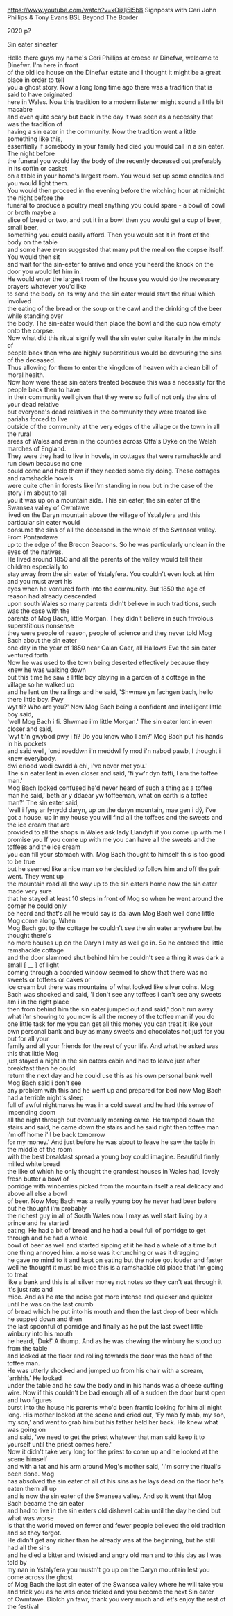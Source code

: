https://www.youtube.com/watch?v=xOizlj5l5b8
Signposts with Ceri John Phillips & Tony Evans BSL
Beyond The Border

2020
p?

Sin eater sineater




Hello there guys my name's Ceri Phillips at croeso  ar Dinefwr, welcome to Dinefwr. I'm here in front  
of the old ice house on the Dinefwr estate and I  thought it might be a great place in order to tell  
you a ghost story. Now a long long time ago there  was a tradition that is said to have originated  
here in Wales. Now this tradition to a modern  listener might sound a little bit macabre  
and even quite scary but back in the day it was  seen as a necessity that was the tradition of  
having a sin eater in the community. Now the  tradition went a little something like this,  
essentially if somebody in your family had died  you would call in a sin eater. The night before  
the funeral you would lay the body of the recently  deceased out preferably in its coffin or casket  
on a table in your home's largest room. You would  set up some candles and you would light them.  
You would then proceed in the evening before the  witching hour at midnight the night before the  
funeral to produce a poultry meal anything you  could spare - a bowl of cowl or broth maybe a  
slice of bread or two, and put it in a bowl  then you would get a cup of beer, small beer,  
something you could easily afford. Then you  would set it in front of the body on the table  
and some have even suggested that many put the  meal on the corpse itself. You would then sit  
and wait for the sin-eater to arrive and once you  heard the knock on the door you would let him in.  
He would enter the largest room of the house you  would do the necessary prayers whatever you'd like  
to send the body on its way and the sin  eater would start the ritual which involved  
the eating of the bread or the soup or the cawl  and the drinking of the beer while standing over  
the body. The sin-eater would then place the  bowl and the cup now empty onto the corpse.  
Now what did this ritual signify well the  sin eater quite literally in the minds of  
people back then who are highly superstitious  would be devouring the sins of the deceased.  
Thus allowing for them to enter the kingdom  of heaven with a clean bill of moral health.  
Now how were these sin eaters treated because this  was a necessity for the people back then to have  
in their community well given that they were so  full of not only the sins of your dead relative  
but everyone's dead relatives in the community  they were treated like pariahs forced to live  
outside of the community at the very edges  of the village or the town in all the rural  
areas of Wales and even in the counties across  Offa's Dyke on the Welsh marches of England.  
They were they had to live in hovels, in cottages  that were ramshackle and run down because no one  
could come and help them if they needed some  diy doing. These cottages and ramshackle hovels  
were quite often in forests like i'm standing in  now but in the case of the story i'm about to tell  
you it was up on a mountain side. This sin eater,  the sin eater of the Swansea valley of Cwmtawe  
lived on the Daryn mountain above the village of  Ystalyfera and this particular sin eater would  
consume the sins of all the deceased in the  whole of the Swansea valley. From Pontardawe  
up to the edge of the Brecon Beacons. So he was  particularly unclean in the eyes of the natives.  
He lived around 1850 and all the parents of the  valley would tell their children especially to  
stay away from the sin eater of Ystalyfera. You  couldn't even look at him and you must avert his  
eyes when he ventured forth into the community.  But 1850 the age of reason had already descended  
upon south Wales so many parents didn't believe  in such traditions, such was the case with the  
parents of Mog Bach, little Morgan. They didn't  believe in such frivolous superstitious nonsense  
they were people of reason, people of science  and they never told Mog Bach about the sin eater  
one day in the year of 1850 near Calan Gaer,  all Hallows Eve the sin eater ventured forth.  
Now he was used to the town being deserted  effectively because they knew he was walking down  
but this time he saw a little boy playing in a  garden of a cottage in the village so he walked up  
and he lent on the railings and he said, 'Shwmae  yn fachgen bach, hello there little boy. Pwy  
wyt ti? Who are you?' Now Mog Bach being a  confident and intelligent little boy said,  
'well Mog Bach i fi. Shwmae i'm little Morgan.'  The sin eater lent in even closer and said,  
'wyt ti'n gwybod pwy i fi? Do you know who  I am?' Mog Bach put his hands in his pockets  
and said well, 'ond roeddwn i'n meddwl fy mod  i'n nabod pawb, I thought i knew everybody.  
dwi erioed wedi cwrdd â chi, i've never met you.'  
The sin eater lent in even closer and said,  'fi yw'r dyn taffi, I am the toffee man.'  
Mog Bach looked confused he'd never heard  of such a thing as a toffee man he said,' 
beth ar y ddaear yw toffeeman, what on  earth is a toffee man?' The sin eater said,  
'well i fyny ar fynydd daryn, up on the daryn  mountain, mae gen i dŷ, i've got a house.
up in my house you will find all the toffees  and the sweets and the ice cream that are  
provided to all the shops in Wales ask lady  Llandyfi if you come up with me I promise you
If you come up with me you can have all the  sweets and the toffees and the ice cream  
you can fill your stomach with. Mog Bach  thought to himself this is too good to be true  
but he seemed like a nice man so he decided to  follow him and off the pair went. They went up  
the mountain road all the way up to the sin  eaters home now the sin eater made very sure  
that he stayed at least 10 steps in front of Mog  so when he went around the corner he could only  
be heard and that's all he would say is da iawn  Mog Bach well done little Mog come along. When  
Mog Bach got to the cottage he couldn't see  the sin eater anywhere but he thought there's  
no more houses up on the Daryn I may as well go  in. So he entered the little ramshackle cottage  
and the door slammed shut behind him he couldn't  see a thing it was dark a small [ __ ] of light  
coming through a boarded window seemed to show  that there was no sweets or toffees or cakes or  
ice cream but there was mountains of what looked  like silver coins. Mog Bach was shocked and said,
'I don't see any toffees i can't see  any sweets am i in the right place  
then from behind him the sin eater  jumped out and said,' don't run away
what i'm showing to you now is  all the money of the toffee man
if you do one little task for me you can get  all this money you can treat it like your  
own personal bank and buy as many sweets and  chocolates not just for you but for all your  
family and all your friends for the rest of your  life. And what he asked was this that little Mog  
just stayed a night in the sin eaters cabin and  had to leave just after breakfast then he could  
return the next day and he could use this as his  own personal bank well Mog Bach said i don't see  
any problem with this and he went up and prepared  for bed now Mog Bach had a terrible night's sleep  
full of awful nightmares he was in a cold  sweat and he had this sense of impending doom  
all the night through but eventually morning  came. He tramped down the stairs and said, 
he came down the stairs and he said right then  toffee man i'm off home i'll be back tomorrow  
for my money.' And just before he was about to  leave he saw the table in the middle of the room  
with the best breakfast spread a young boy could  imagine. Beautiful finely milled white bread  
the like of which he only thought the grandest  houses in Wales had, lovely fresh butter a bowl of  
porridge with winberries picked from the mountain  itself a real delicacy and above all else a bowl  
of beer. Now Mog Bach was a really young boy he  never had beer before but he thought i'm probably  
the richest guy in all of South Wales now I may  as well start living by a prince and he started  
eating. He had a bit of bread and he had a bowl  full of porridge to get through and he had a whole  
bowl of beer as well and started sipping at it he  had a whale of a time but one thing annoyed him.
a noise was it crunching or was it dragging  
he gave no mind to it and kept on eating  but the noise got louder and faster
well he thought it must be mice this is a  ramshackle old place that i'm going to treat  
like a bank and this is all silver money not notes  so they can't eat through it it's just rats and  
mice. And as he ate the noise got more intense and  quicker and quicker until he was on the last crumb  
of bread which he put into his mouth and then the  last drop of beer which he supped down and then  
the last spoonful of porridge and finally as he  put the last sweet little winbury into his mouth  
he heard, 'Duk!' A thump. And as he was  chewing the winbury he stood up from the table  
and looked at the floor and rolling towards  the door was the head of the toffee man.  
He was utterly shocked and jumped up from  his chair with a scream, 'arrhhh.' He looked  
under the table and he saw the body and  in his hands was a cheese cutting wire.
Now if this couldn't be bad enough all of a  sudden the door burst open and two figures  
burst into the house his parents who'd  been frantic looking for him all night  
long. His mother looked at the scene  and cried out, 'Fy mab fy mab, my son,  
my son,' and went to grab him but his father  held her back. He knew what was going on  
and said, 'we need to get the priest whatever that man said
keep it to yourself until the priest comes here.'  
Now it didn't take very long for the priest  to come up and he looked at the scene himself  
and with a tat and his arm around Mog's mother  said, 'i'm sorry the ritual's been done. Mog  
has absolved the sin eater of all of his sins as  he lays dead on the floor he's eaten them all up  
and is now the sin eater of the Swansea valley.  And so it went that Mog Bach became the sin eater  
and had to live in the sin eaters old dishevel  cabin until the day he died but what was worse  
is that the world moved on fewer and fewer people  believed the old tradition and so they forgot.  
He didn't get any richer than he already was  at the beginning, but he still had all the sins  
and he died a bitter and twisted and angry  old man and to this day as I was told by  
my nan in Ystalyfera you mustn't go up on the  Daryn mountain lest you come across the ghost  
of Mog Bach the last sin eater of the  Swansea valley where he will take you  
and trick you as he was once tricked  and you become the next Sin eater  
of Cwmtawe. Diolch yn fawr, thank you very  much and let's enjoy the rest of the festival

